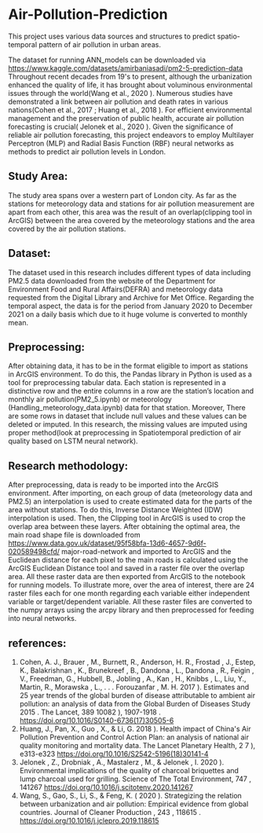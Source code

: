 # Air-Pollution-Prediction
This project uses various data sources and structures to predict spatio-temporal pattern of air pollution in urban areas.

The dataset for running ANN_models can be downloaded via https://www.kaggle.com/datasets/amirbaniasadi/pm2-5-prediction-data
Throughout recent decades from 19's to present, although the urbanization enhanced the quality of life, it has brought about voluminous environmental issues through the world(Wang et al., 2020 ). Numerous studies have demonstrated a link between air pollution and death rates in various nations(Cohen et al., 2017 ; Huang et al., 2018 ). For efficient environmental management and the preservation of public health, accurate air pollution forecasting is crucial( Jelonek et al., 2020 ). Given the significance of reliable air pollution forecasting, this project endeavors to employ Multilayer Perceptron (MLP) and Radial Basis Function (RBF) neural networks as methods to predict air pollution levels in London.

## **Study Area:**

The study area spans over a western part of London city. As far as the stations for meteorology data and stations for air pollution measurement are apart from each other, this area was the result of an overlap(clipping tool in ArcGIS) between the area covered by the meteorology stations and the area covered by the air pollution stations. 

## **Dataset:**

The dataset used in this research includes different types of data including PM2.5 data downloaded from the website of the Department for Environment Food and Rural Affairs(DEFRA) and meteorology data requested from the Digital Library and Archive for Met Office. Regarding the temporal aspect, the data is for the period from January 2020 to December 2021 on a daily basis which due to it huge volume is converted to monthly mean.


## **Preprocessing:**

After obtaining data, it has to be in the format eligible to import as stations in ArcGIS environment. To do this, the Pandas library in Python is used as a tool for preprocessing tabular data. Each station is represented in a distinctive row and the entire columns in a row are the station’s location and monthly air pollution(PM2_5.ipynb) or meteorology (Handling_meteorology_data.ipynb) data for that station. Moreover, There are some rows in dataset that include null values and these values can be deleted or imputed. In this research, the missing values are imputed using proper method(look at preprocessing in Spatiotemporal prediction of air quality based on LSTM neural network).

## **Research methodology:**

After preprocessing, data is ready to be imported into the ArcGIS environment. After importing, on each group of data (meteorology data and PM2.5) an interpolation is used to create estimated data for the parts of the area without stations. To do this, Inverse Distance Weighted (IDW) interpolation is used. Then, the Clipping tool in ArcGIS is used to crop the overlap area between these layers. After obtaining the optimal area, the main road shape file is downloaded from https://www.data.gov.uk/dataset/95f58bfa-13d6-4657-9d6f-020589498cfd/ major-road-network and imported to ArcGIS and the Euclidean distance for each pixel to the main roads is calculated using the ArcGIS Euclidean Distance tool and saved in a raster file over the overlap area. All these raster data are then exported from ArcGIS to the notebook for running models. To illustrate more, over the area of interest, there are 24 raster files each for one month regarding each variable either independent variable or target/dependent variable. All these raster files are converted to the numpy arrays using the arcpy library and then preprocessed for feeding into neural networks.



## **references:**

1. Cohen, A. J., Brauer , M., Burnett, R., Anderson, H. R., Frostad , J., Estep, K., Balakrishnan , K., Brunekreef , B., Dandona , L., Dandona , R., Feigin , V., Freedman, G., Hubbell, B., Jobling , A., Kan , H., Knibbs , L., Liu, Y., Martin, R., Morawska , L., . . . Forouzanfar , M. H. 2017 ). Estimates and 25 year trends of the global burden of disease attributable to ambient air pollution: an analysis of data from the Global Burden of Diseases Study 2015 . The Lancet, 389 10082 ), 1907-1918 . https://doi.org/10.1016/S0140-6736(17)30505-6
3. Huang, J., Pan, X., Guo , X., & Li, G. 2018 ). Health impact of China's Air Pollution Prevention and Control Action Plan: an analysis of national air quality
monitoring and mortality data. The Lancet Planetary Health, 2 7 ), e313-e323 https://doi.org/10.1016/S2542-5196(18)30141-4
4. Jelonek , Z., Drobniak , A., Mastalerz , M., & Jelonek , I. 2020 ). Environmental implications of the quality of charcoal briquettes and lump charcoal used for
grilling. Science of The Total Environment, 747 , 141267 https://doi.org/10.1016/j.scitotenv.2020.141267
5. Wang, S., Gao, S., Li, S., & Feng, K. ( 2020 ). Strategizing the relation between urbanization and air pollution: Empirical evidence from global countries. Journal of Cleaner Production , 243 , 118615 . https://doi.org/10.1016/j.jclepro.2019.118615
